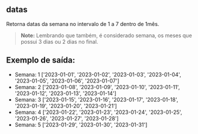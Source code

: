 ## datas

Retorna datas da semana no intervalo de 1 a 7 dentro de 1mês.
> **Note:** Lembrando que também, é considerado semana, os meses que possui  3 dias ou 2 dias no final.

## Exemplo de saída:
 * Semana: 1 ['2023-01-01', '2023-01-02', '2023-01-03', '2023-01-04', '2023-01-05', '2023-01-06', '2023-01-07']
 * Semana: 2 ['2023-01-08', '2023-01-09', '2023-01-10', '2023-01-11', '2023-01-12', '2023-01-13', '2023-01-14']
 * Semana: 3 ['2023-01-15', '2023-01-16', '2023-01-17', '2023-01-18', '2023-01-19', '2023-01-20', '2023-01-21']
 * Semana: 4 ['2023-01-22', '2023-01-23', '2023-01-24', '2023-01-25', '2023-01-26', '2023-01-27', '2023-01-28']
 * Semana: 5 ['2023-01-29', '2023-01-30', '2023-01-31']
